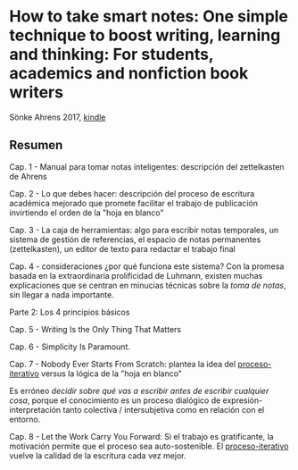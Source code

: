 # How to take smart notes: One simple technique to boost writing, learning and thinking: For students, academics and nonfiction book writers

Sönke Ahrens 2017, [kindle](https://leer.amazon.com.mx/?asin=B06WVYW33Y)

## Resumen

Cap. 1 - Manual para tomar notas inteligentes: descripción del zettelkasten de Ahrens

Cap. 2 - Lo que debes hacer: descripción del proceso de escritura académica mejorado que promete facilitar el trabajo de publicación invirtiendo el orden de la "hoja en blanco"

Cap. 3 - La caja de herramientas: algo para escribir notas temporales, un sistema de gestión de referencias, el espacio de notas permanentes (zettelkasten), un editor de texto para redactar el trabajo final

Cap. 4 - consideraciones ¿por qué funciona este sistema? Con la promesa basada en la extraordinaria prolificidad de Luhmann, existen muchas explicaciones que se centran en minucias técnicas sobre la *toma de notas*, sin llegar a nada importante.

Parte 2: Los 4 principios básicos

Cap. 5 - Writing Is the Only Thing That Matters

Cap. 6 - Simplicity Is Paramount.

Cap. 7 - Nobody Ever Starts From Scratch: plantea la idea del [proceso-iterativo](proceso-iterativo.md) versus la lógica de la "hoja en blanco"

Es erróneo *decidir sobre qué vas a escribir antes de escribir cualquier cosa*, porque el conocimiento es un proceso dialógico de expresión-interpretación tanto colectiva / intersubjetiva como en relación con el entorno.

Cap. 8 - Let the Work Carry You Forward: Si el trabajo es gratificante, la motivación permite que el proceso sea auto-sostenible. El [proceso-iterativo](proceso-iterativo.md) vuelve la calidad de la escritura cada vez mejor.
